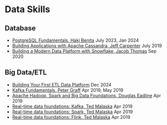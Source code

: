 # Data Skills

## Database
- [PostgreSQL Fundamentals, Haki Benita](https://learning.oreilly.com/live-events/postgresql-fundamentals/0636920060241/0790145046864/) July 2023, Jan 2024
- [Building Applications with Apache Cassandra, Jeff Carpenter](https://learning.oreilly.com/live-events/building-applications-with-apache-cassandra/0636920297154/0636920297147/) July 2019
- [Building a Modern Data Platform with Snowflake, Jacob Thomas](https://learning.oreilly.com/live-events/building-a-modern-data-platform-with-snowflake/0636920414971/0636920414964/) Sep 2020

## Big Data/ETL
- [Building Your First ETL Data Platform](https://learning.oreilly.com/live-events/building-your-first-etl-data-platform/0642572000874/0642572010215/) Dec 2024
- [Kafka Fundamentals, Peter Graff](https://learning.oreilly.com/live-events/kafka-fundamentals/0636920077756/0636920265276/) Apr 2019, May 2019
- [Apache Hadoop, Spark and Big Data Foundations, Douglas Eadline](https://learning.oreilly.com/live-events/apache-hadoop-spark-and-big-data-foundations/0636920124269/0636920274186/) Apr 2019
- [Real-time data foundations: Kafka, Ted Malaska](https://learning.oreilly.com/live-events/real-time-data-foundations-kafka/0636920182948/0636920238676/) Apr 2019
- [Real-time data foundations: Spark, Ted Malaska](https://learning.oreilly.com/live-events/real-time-data-foundations-spark/0636920182894/0636920238720/) Apr 2019
- [Real-time data foundations: Flink, Ted Malaska](https://learning.oreilly.com/live-events/real-time-data-foundations-flink/0636920182917/0636920238775/) Apr 2019